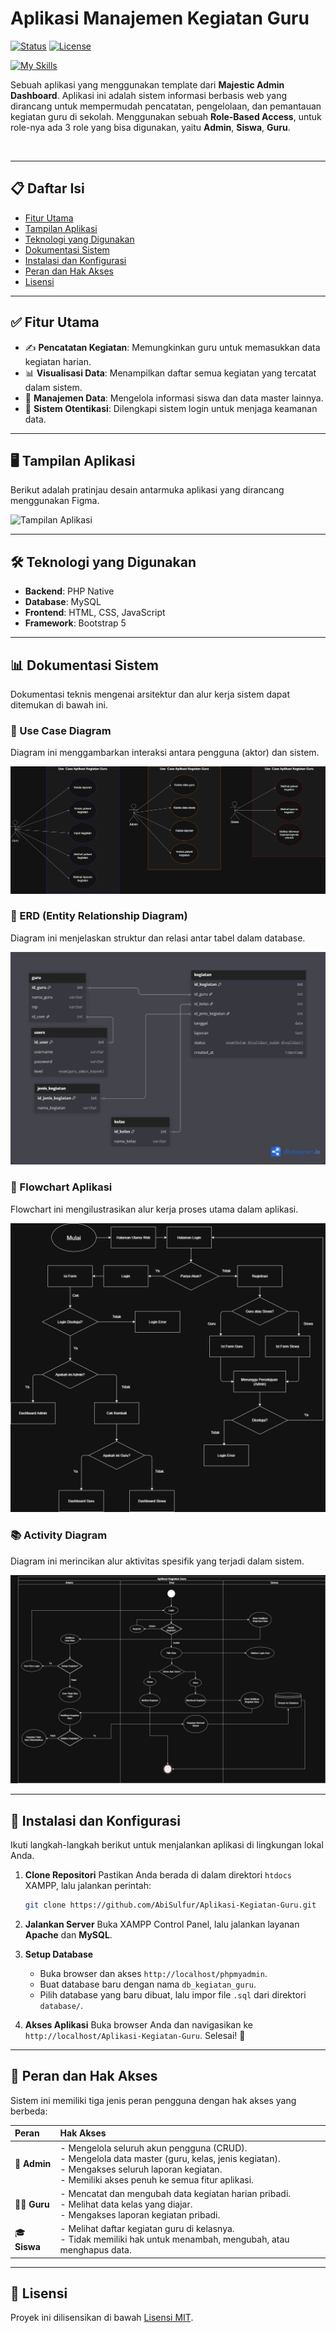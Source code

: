 ﻿<p align="center">

# Aplikasi Manajemen Kegiatan Guru

[![Status](https://img.shields.io/badge/status-developing-blue.svg)]()
[![License](https://img.shields.io/badge/license-MIT-green.svg)]()

[![My Skills](https://skillicons.dev/icons?i=,figma,mysql,php)](https://skillicons.dev)

Sebuah aplikasi yang menggunakan template dari **Majestic Admin Dashboard**. Aplikasi ini adalah sistem informasi berbasis web yang dirancang untuk mempermudah pencatatan, pengelolaan, dan pemantauan kegiatan guru di sekolah. Menggunakan sebuah **Role-Based Access**, untuk role-nya ada 3 role yang bisa digunakan, yaitu **Admin**, **Siswa**, **Guru**.

﻿</p>

---

## 📋 Daftar Isi

- [Fitur Utama](#-fitur-utama)
- [Tampilan Aplikasi](#-tampilan-aplikasi)
- [Teknologi yang Digunakan](#-teknologi-yang-digunakan)
- [Dokumentasi Sistem](#-dokumentasi-sistem)
- [Instalasi dan Konfigurasi](#-instalasi-dan-konfigurasi)
- [Peran dan Hak Akses](#-peran-dan-hak-akses)
- [Lisensi](#-lisensi)

---

## ✅ Fitur Utama

- ✍️ **Pencatatan Kegiatan**: Memungkinkan guru untuk memasukkan data kegiatan harian.
- 📊 **Visualisasi Data**: Menampilkan daftar semua kegiatan yang tercatat dalam sistem.
- 👥 **Manajemen Data**: Mengelola informasi siswa dan data master lainnya.
- 🔐 **Sistem Otentikasi**: Dilengkapi sistem login untuk menjaga keamanan data.

---

## 🖥️ Tampilan Aplikasi

Berikut adalah pratinjau desain antarmuka aplikasi yang dirancang menggunakan Figma.

![Tampilan Aplikasi]((https://www.figma.com/design/kKEC6aooGApoq2rJ27Ck7B/App-Kegiatan-Guru?node-id=0-1&t=aJGjsBzEgKevE8sT-1))

---

## 🛠️ Teknologi yang Digunakan

- **Backend**: PHP Native
- **Database**: MySQL
- **Frontend**: HTML, CSS, JavaScript
- **Framework**: Bootstrap 5

---

## 📊 Dokumentasi Sistem

Dokumentasi teknis mengenai arsitektur dan alur kerja sistem dapat ditemukan di bawah ini.

### 📕 Use Case Diagram
Diagram ini menggambarkan interaksi antara pengguna (aktor) dan sistem.

![Use-Case](Use_Case_Aplikasi_Guru.drawio.png)

### 📐 ERD (Entity Relationship Diagram)
Diagram ini menjelaskan struktur dan relasi antar tabel dalam database.

![ERD](Basis_Data_App_Kegiatan_Guru.png)

### 🔁 Flowchart Aplikasi
Flowchart ini mengilustrasikan alur kerja proses utama dalam aplikasi.

![Flowchart](Flowchart_Aplikasi_Guru.drawio.png)

### 📚 Activity Diagram
Diagram ini merincikan alur aktivitas spesifik yang terjadi dalam sistem.

![Activity](Activity_Diagram_Aplikasi_Guru.drawio.png)

---

## 🚀 Instalasi dan Konfigurasi

Ikuti langkah-langkah berikut untuk menjalankan aplikasi di lingkungan lokal Anda.

1.  **Clone Repositori**
    Pastikan Anda berada di dalam direktori `htdocs` XAMPP, lalu jalankan perintah:
    ```bash
    git clone https://github.com/AbiSulfur/Aplikasi-Kegiatan-Guru.git
    ```

2.  **Jalankan Server**
    Buka XAMPP Control Panel, lalu jalankan layanan **Apache** dan **MySQL**.

3.  **Setup Database**
    - Buka browser dan akses `http://localhost/phpmyadmin`.
    - Buat database baru dengan nama `db_kegiatan_guru`.
    - Pilih database yang baru dibuat, lalu impor file `.sql` dari direktori `database/`.

4.  **Akses Aplikasi**
    Buka browser Anda dan navigasikan ke `http://localhost/Aplikasi-Kegiatan-Guru`. Selesai! 🎉

---

## 🔐 Peran dan Hak Akses

Sistem ini memiliki tiga jenis peran pengguna dengan hak akses yang berbeda:

| Peran | Hak Akses |
| :--- | :--- |
| 👑 **Admin** | - Mengelola seluruh akun pengguna (CRUD).<br>- Mengelola data master (guru, kelas, jenis kegiatan).<br>- Mengakses seluruh laporan kegiatan.<br>- Memiliki akses penuh ke semua fitur aplikasi. |
| 👨‍🏫 **Guru** | - Mencatat dan mengubah data kegiatan harian pribadi.<br>- Melihat data kelas yang diajar.<br>- Mengakses laporan kegiatan pribadi. |
| 🎓 **Siswa** | - Melihat daftar kegiatan guru di kelasnya.<br>- Tidak memiliki hak untuk menambah, mengubah, atau menghapus data. |

---

## 📜 Lisensi

Proyek ini dilisensikan di bawah [Lisensi MIT](LICENSE).
